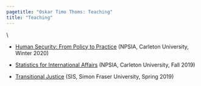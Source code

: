 ```yaml
---
pagetitle: "Oskar Timo Thoms: Teaching"
title: "Teaching"
---
```


\  

* [Human Security: From Policy to Practice](/files/INAF5704_syllabus.pdf) (NPSIA, Carleton University, Winter 2020)

* [Statistics for International Affairs](/files/INAF5016_syllabus.pdf) (NPSIA, Carleton University, Fall 2019)

* [Transitional Justice](/files/TJ_syllabus.pdf) (SIS, Simon Fraser University, Spring 2019)
